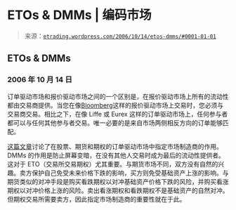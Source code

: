 <!--yml

category: 未分类

date: 2024-05-12 19:48:56

-->

# ETOs & DMMs | 编码市场

> 来源：[`etrading.wordpress.com/2006/10/14/etos-dmms/#0001-01-01`](https://etrading.wordpress.com/2006/10/14/etos-dmms/#0001-01-01)

## ETOs & DMMs

### 2006 年 10 月 14 日

订单驱动市场和报价驱动市场之间的一个区别是，在报价驱动市场上所有的流动性都由交易商提供。当您在像[Bloomberg](http://www.bloomberg.com)这样的报价驱动市场上交易时，您必须与交易商交易。相比之下，在像 Liffe 或 Eurex 这样的订单驱动市场上，任何参与者都可以与任何其他参与者交易。唯一必要的是来自市场两侧相反方向的订单能够匹配。

[这篇文章](http://www.futuresindustry.org/fimagazi-1929.asp?a=774&iss=127)讨论了在股票、期货和期权的订单驱动市场中指定市场制造商的作用。DMMs 的作用是防止屏幕变暗，在没有其他人交易时成为最后的流动性提供者。这对于 ETO（交易所交易期权）尤其重要。与期货市场不同，双方没有自然的兴趣。卖方保护自己免受未来价格下跌的影响，买方则免受基础资产上涨的影响。与期货类似的对冲手段是购买看跌期权以对冲基础资产价格下跌的风险，并购买看涨期权以对冲价格上涨的风险。卖出看涨期权和看跌期权不是基础资产的自然对冲。但期权交易所需要卖方，因此指定市场制造商的重要性就在于此。

